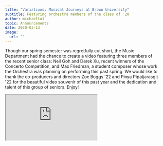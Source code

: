 ```yaml
---
title: "Variations: Musical Journeys at Brown University"
subtitle: Featuring orchestra members of the class of '20
author: michaeltu1
topic: Announcements
date: 2020-03-13
image:
  url: ""
---
```

Though our spring semester was regretfully cut short, the Music Department had the chance to create a video featuring three members of the recent senior class: Neil Goh and Derek Xu, recent winners of the Concerto Competition, and Max Friedman, a student composer whose work the Orchestra was planning on performing this past spring. We would like to thank the co-producers and directors Zoe Boggs '22 and Pinya Pipatjarasgit '22 for the beautiful video souvenir of this past year and the dedication and talent of this group of seniors. Enjoy!

<iframe src="https://www.youtube.com/embed/GhP73ZQq8d8"/>